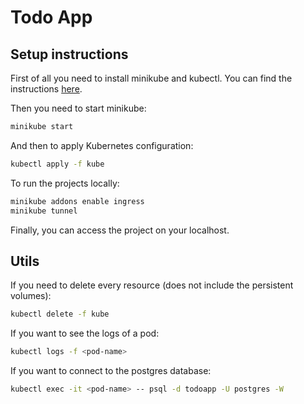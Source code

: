 # Todo App

## Setup instructions

First of all you need to install minikube and kubectl. You can find the instructions [here](https://kubernetes.io/docs/tasks/tools/install-minikube/).

Then you need to start minikube:

```bash
minikube start
```

And then to apply Kubernetes configuration:

```bash
kubectl apply -f kube
```

To run the projects locally:
    
```bash
minikube addons enable ingress
minikube tunnel
```

Finally, you can access the project on your localhost.

## Utils

If you need to delete every resource (does not include the persistent volumes):

```bash
kubectl delete -f kube
```

If you want to see the logs of a pod:

```bash
kubectl logs -f <pod-name>
```

If you want to connect to the postgres database:
    
```bash
kubectl exec -it <pod-name> -- psql -d todoapp -U postgres -W
```
